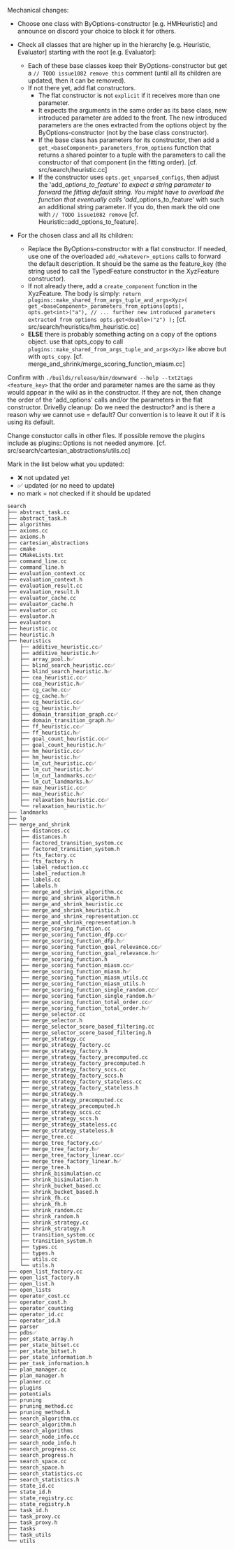 Mechanical changes: <TODO issue1082 remove this file>

- Choose one class with ByOptions-constructor [e.g. HMHeuristic] and announce on discord your choice to block it for others.
- Check all classes that are higher up in the hierarchy [e.g. Heuristic, Evaluator] starting with the root [e.g. Evaluator]:

	- Each of these base classes keep their ByOptions-constructor but get a `// TODO issue1082 remove this` comment (until all its children are updated, then it can be removed).
    - If not there yet, add flat constructors.
      - The flat constructor is not `explicit` if it receives more than one parameter.
      - It expects the arguments in the same order as its base class, new introduced parameter are added to the front.
    The new introduced parameters are the ones extracted from the options object by the ByOptions-constructor (not by the base class constructor).
      - If the base class has parameters for its constructor, then add a `get_<baseComponent>_parameters_from_options` function that returns a shared pointer to a tuple with the parameters to call the constructor of that component (in the fitting order). [cf. src/search/heuristic.cc]
      - If the constructor uses `opts.get_unparsed_configs`, then adjust the 'add_<component>_options_to_feature' to expect a string parameter to forward the fitting default string. You might have to overload the function that eventually calls 'add_<baseComponent>_options_to_feature' with such an additional string parameter. If you do, then mark the old one with `// TODO issue1082 remove` [cf. Heuristic::add_options_to_feature].


- For the chosen class and all its children:
  - Replace the ByOptions-constructor with a flat constructor.
If needed, use one of the overloaded `add_<whatever>_options` calls to forward the default description. It should be the same as the feature_key (the string used to call the TypedFeature constructor in the XyzFeature constructor).
  - If not already there, add a `create_component` function in the XyzFeature. The body is simply:
    `return plugins::make_shared_from_args_tuple_and_args<Xyz>(
get_<baseComponent>_parameters_from_options(opts),
opts.get<int>("a"),
// ... further new introduced parameters extracted from options
opts.get<double>("z")
);`
[cf. src/search/heuristics/hm_heuristic.cc]
  - **ELSE** there is probably something acting on a copy of the options object.
  use that opts_copy to call `plugins::make_shared_from_args_tuple_and_args<Xyz>` like above but with `opts_copy`.
[cf. merge_and_shrink/merge_scoring_function_miasm.cc]


Confirm with `./builds/release/bin/downward --help --txt2tags <feature_key>` that the order and parameter names are the same as they would appear in the wiki as in the constructor. If they are not, then change the order of the 'add_options' calls and/or the parameters in the flat constructor.
DriveBy cleanup: Do we need the destructor? and is there a reason why we cannot use = default? Our convention is to leave it out if it is using its default.


Change constuctor calls in other files.
If possible remove the plugins include as plugins::Options is not needed anymore.
[cf. src/search/cartesian_abstractions/utils.cc]

Mark in the list below what you updated: 

- ❌ not updated yet
- ✅ updated (or no need to update)
- no mark = not checked if it should be updated

```
search
├── abstract_task.cc
├── abstract_task.h
├── algorithms
├── axioms.cc
├── axioms.h
├── cartesian_abstractions
├── cmake
├── CMakeLists.txt
├── command_line.cc
├── command_line.h
├── evaluation_context.cc
├── evaluation_context.h
├── evaluation_result.cc
├── evaluation_result.h
├── evaluator_cache.cc
├── evaluator_cache.h
├── evaluator.cc
├── evaluator.h
├── evaluators
├── heuristic.cc
├── heuristic.h
├── heuristics
│   ├── additive_heuristic.cc✅
│   ├── additive_heuristic.h✅
│   ├── array_pool.h✅
│   ├── blind_search_heuristic.cc✅
│   ├── blind_search_heuristic.h✅
│   ├── cea_heuristic.cc✅
│   ├── cea_heuristic.h✅
│   ├── cg_cache.cc✅
│   ├── cg_cache.h✅
│   ├── cg_heuristic.cc✅
│   ├── cg_heuristic.h✅
│   ├── domain_transition_graph.cc✅
│   ├── domain_transition_graph.h✅
│   ├── ff_heuristic.cc✅
│   ├── ff_heuristic.h✅
│   ├── goal_count_heuristic.cc✅
│   ├── goal_count_heuristic.h✅
│   ├── hm_heuristic.cc✅
│   ├── hm_heuristic.h✅
│   ├── lm_cut_heuristic.cc✅
│   ├── lm_cut_heuristic.h✅
│   ├── lm_cut_landmarks.cc✅
│   ├── lm_cut_landmarks.h✅
│   ├── max_heuristic.cc✅
│   ├── max_heuristic.h✅
│   ├── relaxation_heuristic.cc✅
│   └── relaxation_heuristic.h✅
├── landmarks
├── lp
├── merge_and_shrink
│   ├── distances.cc
│   ├── distances.h
│   ├── factored_transition_system.cc
│   ├── factored_transition_system.h
│   ├── fts_factory.cc
│   ├── fts_factory.h
│   ├── label_reduction.cc
│   ├── label_reduction.h
│   ├── labels.cc
│   ├── labels.h
│   ├── merge_and_shrink_algorithm.cc
│   ├── merge_and_shrink_algorithm.h
│   ├── merge_and_shrink_heuristic.cc
│   ├── merge_and_shrink_heuristic.h
│   ├── merge_and_shrink_representation.cc
│   ├── merge_and_shrink_representation.h
│   ├── merge_scoring_function.cc
│   ├── merge_scoring_function_dfp.cc✅ 
│   ├── merge_scoring_function_dfp.h✅ 
│   ├── merge_scoring_function_goal_relevance.cc✅ 
│   ├── merge_scoring_function_goal_relevance.h✅ 
│   ├── merge_scoring_function.h
│   ├── merge_scoring_function_miasm.cc✅ 
│   ├── merge_scoring_function_miasm.h✅ 
│   ├── merge_scoring_function_miasm_utils.cc
│   ├── merge_scoring_function_miasm_utils.h
│   ├── merge_scoring_function_single_random.cc✅ 
│   ├── merge_scoring_function_single_random.h✅ 
│   ├── merge_scoring_function_total_order.cc✅ 
│   ├── merge_scoring_function_total_order.h✅ 
│   ├── merge_selector.cc
│   ├── merge_selector.h
│   ├── merge_selector_score_based_filtering.cc
│   ├── merge_selector_score_based_filtering.h
│   ├── merge_strategy.cc
│   ├── merge_strategy_factory.cc
│   ├── merge_strategy_factory.h
│   ├── merge_strategy_factory_precomputed.cc
│   ├── merge_strategy_factory_precomputed.h
│   ├── merge_strategy_factory_sccs.cc
│   ├── merge_strategy_factory_sccs.h
│   ├── merge_strategy_factory_stateless.cc
│   ├── merge_strategy_factory_stateless.h
│   ├── merge_strategy.h
│   ├── merge_strategy_precomputed.cc
│   ├── merge_strategy_precomputed.h
│   ├── merge_strategy_sccs.cc
│   ├── merge_strategy_sccs.h
│   ├── merge_strategy_stateless.cc
│   ├── merge_strategy_stateless.h
│   ├── merge_tree.cc
│   ├── merge_tree_factory.cc✅
│   ├── merge_tree_factory.h✅
│   ├── merge_tree_factory_linear.cc✅
│   ├── merge_tree_factory_linear.h✅
│   ├── merge_tree.h
│   ├── shrink_bisimulation.cc
│   ├── shrink_bisimulation.h
│   ├── shrink_bucket_based.cc
│   ├── shrink_bucket_based.h
│   ├── shrink_fh.cc
│   ├── shrink_fh.h
│   ├── shrink_random.cc
│   ├── shrink_random.h
│   ├── shrink_strategy.cc
│   ├── shrink_strategy.h
│   ├── transition_system.cc
│   ├── transition_system.h
│   ├── types.cc
│   ├── types.h
│   ├── utils.cc
│   └── utils.h
├── open_list_factory.cc
├── open_list_factory.h
├── open_list.h
├── open_lists
├── operator_cost.cc
├── operator_cost.h
├── operator_counting
├── operator_id.cc
├── operator_id.h
├── parser
├── pdbs✅
├── per_state_array.h
├── per_state_bitset.cc
├── per_state_bitset.h
├── per_state_information.h
├── per_task_information.h
├── plan_manager.cc
├── plan_manager.h
├── planner.cc
├── plugins
├── potentials
├── pruning
├── pruning_method.cc
├── pruning_method.h
├── search_algorithm.cc
├── search_algorithm.h
├── search_algorithms
├── search_node_info.cc
├── search_node_info.h
├── search_progress.cc
├── search_progress.h
├── search_space.cc
├── search_space.h
├── search_statistics.cc
├── search_statistics.h
├── state_id.cc
├── state_id.h
├── state_registry.cc
├── state_registry.h
├── task_id.h
├── task_proxy.cc
├── task_proxy.h
├── tasks
├── task_utils
└── utils

  
```
